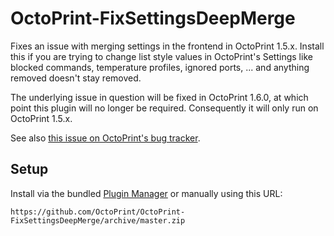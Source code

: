 # OctoPrint-FixSettingsDeepMerge

Fixes an issue with merging settings in the frontend in OctoPrint 1.5.x. Install this
if you are trying to change list style values in OctoPrint's Settings like blocked commands,
temperature profiles, ignored ports, ... and anything removed doesn't stay removed.

The underlying issue in question will be fixed in OctoPrint 1.6.0, at which point this
plugin will no longer be required. Consequently it will only run on OctoPrint 1.5.x.

See also [this issue on OctoPrint's bug tracker](https://github.com/OctoPrint/OctoPrint/issues/3867).

## Setup

Install via the bundled [Plugin Manager](https://docs.octoprint.org/en/master/bundledplugins/pluginmanager.html)
or manually using this URL:

    https://github.com/OctoPrint/OctoPrint-FixSettingsDeepMerge/archive/master.zip

